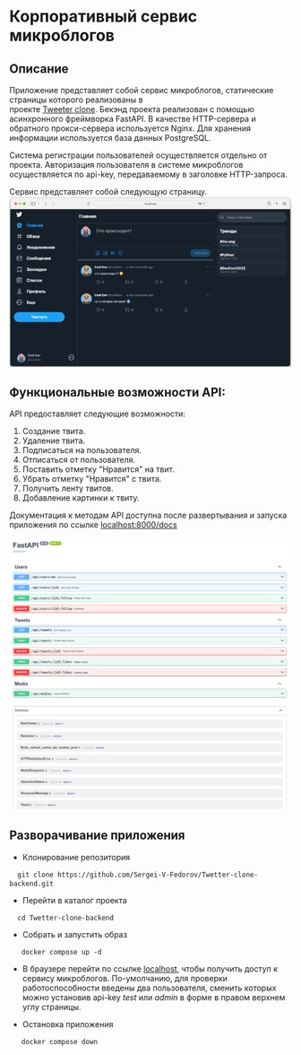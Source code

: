 # Корпоративный сервис микроблогов

## Описание
Приложение представляет собой сервис микроблогов, статические страницы которого реализованы в  
проекте [Tweeter clone](https://github.com/kaanersoy/twitter-clone.git). Бекэнд проекта реализован с помощью 
асинхронного фреймворка FastAPI. В качестве HTTP-сервера и обратного прокси-сервера используется Nginx. 
Для хранения информации используется база данных PostgreSQL.

Система регистрации пользователей осуществляется отдельно от проекта.
Авторизация пользователя в системе микроблогов осуществляется по api-key, 
передаваемому в заголовке HTTP-запроса.

Сервис представляет собой следующую страницу.
![Сервис микроблогов](tests/images/tweeter-clone.png "Сервис микроблогов")

## Функциональные возможности API:
API предоставляет следующие возможности:

1. Создание твита.
2. Удаление твита.
3. Подписаться на пользователя.
4. Отписаться от пользователя.
5. Поставить отметку "Нравится" на твит.
6. Убрать отметку "Нравится" с твита.
7. Получить ленту твитов.
8. Добавление картинки к твиту.

Документация к методам API доступна после развертывания и запуска приложения по ссылке
[localhost:8000/docs](localhost:8000/docs "localhost:8000/docs")

![Документация](tests/images/tweeter-clone_2.png "Документация")

## Разворачивание приложения

* Клонирование репозитория
 ```commandline
   git clone https://github.com/Sergei-V-Fedorov/Twetter-clone-backend.git
 ```

* Перейти в каталог проекта
 ```commandline
   cd Twetter-clone-backend
 ```
* Собрать и запустить образ
```commandline
   docker compose up -d
 ```

* В браузере перейти по ссылке [localhost](localhost "localhost"), чтобы получить доступ к сервису микроблогов.
По-умолчанию, для проверки работоспособности введены два пользователя, сменить которых можно установив api-key 
*test* или *admin* в форме в правом верхнем углу страницы.


* Остановка приложения
```commandline
   docker compose down
 ```